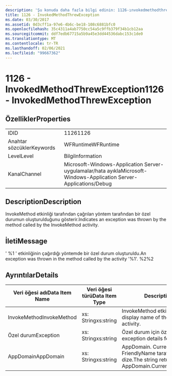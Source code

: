 ```yaml
---
description: 'Şu konuda daha fazla bilgi edinin: 1126-ınvokedmethodthrewexception'
title: 1126 - InvokedMethodThrewException
ms.date: 03/30/2017
ms.assetid: 0d3cff1a-97e6-4b6c-be18-108c6881bfc0
ms.openlocfilehash: 35c4311a4ab7750cc54a5c9ffb379f34b1cb12aa
ms.sourcegitcommit: ddf7edb67715a5b9a45e3dd44536dabc153c1de0
ms.translationtype: MT
ms.contentlocale: tr-TR
ms.lasthandoff: 02/06/2021
ms.locfileid: "99667362"
---
```

# <a name="1126---invokedmethodthrewexception"></a><span data-ttu-id="06a0f-103">1126 - InvokedMethodThrewException</span><span class="sxs-lookup"><span data-stu-id="06a0f-103">1126 - InvokedMethodThrewException</span></span>

## <a name="properties"></a><span data-ttu-id="06a0f-104">Özellikler</span><span class="sxs-lookup"><span data-stu-id="06a0f-104">Properties</span></span>  
  
|||  
|-|-|  
|<span data-ttu-id="06a0f-105">ID</span><span class="sxs-lookup"><span data-stu-id="06a0f-105">ID</span></span>|<span data-ttu-id="06a0f-106">1126</span><span class="sxs-lookup"><span data-stu-id="06a0f-106">1126</span></span>|  
|<span data-ttu-id="06a0f-107">Anahtar sözcükler</span><span class="sxs-lookup"><span data-stu-id="06a0f-107">Keywords</span></span>|<span data-ttu-id="06a0f-108">WFRuntime</span><span class="sxs-lookup"><span data-stu-id="06a0f-108">WFRuntime</span></span>|  
|<span data-ttu-id="06a0f-109">Level</span><span class="sxs-lookup"><span data-stu-id="06a0f-109">Level</span></span>|<span data-ttu-id="06a0f-110">Bilgi</span><span class="sxs-lookup"><span data-stu-id="06a0f-110">Information</span></span>|  
|<span data-ttu-id="06a0f-111">Kanal</span><span class="sxs-lookup"><span data-stu-id="06a0f-111">Channel</span></span>|<span data-ttu-id="06a0f-112">Microsoft-Windows-Application Server-uygulamalar/hata ayıkla</span><span class="sxs-lookup"><span data-stu-id="06a0f-112">Microsoft-Windows-Application Server-Applications/Debug</span></span>|  
  
## <a name="description"></a><span data-ttu-id="06a0f-113">Description</span><span class="sxs-lookup"><span data-stu-id="06a0f-113">Description</span></span>  

 <span data-ttu-id="06a0f-114">InvokeMethod etkinliği tarafından çağrılan yöntem tarafından bir özel durumun oluşturulduğunu gösterir.</span><span class="sxs-lookup"><span data-stu-id="06a0f-114">Indicates an exception was thrown by the method called by the InvokeMethod activity.</span></span>  
  
## <a name="message"></a><span data-ttu-id="06a0f-115">İleti</span><span class="sxs-lookup"><span data-stu-id="06a0f-115">Message</span></span>  

 <span data-ttu-id="06a0f-116">' %1 ' etkinliğinin çağırdığı yöntemde bir özel durum oluşturuldu.</span><span class="sxs-lookup"><span data-stu-id="06a0f-116">An exception was thrown in the method called by the activity '%1'.</span></span> <span data-ttu-id="06a0f-117">%2</span><span class="sxs-lookup"><span data-stu-id="06a0f-117">%2</span></span>  
  
## <a name="details"></a><span data-ttu-id="06a0f-118">Ayrıntılar</span><span class="sxs-lookup"><span data-stu-id="06a0f-118">Details</span></span>  
  
|<span data-ttu-id="06a0f-119">Veri öğesi adı</span><span class="sxs-lookup"><span data-stu-id="06a0f-119">Data Item Name</span></span>|<span data-ttu-id="06a0f-120">Veri öğesi türü</span><span class="sxs-lookup"><span data-stu-id="06a0f-120">Data Item Type</span></span>|<span data-ttu-id="06a0f-121">Description</span><span class="sxs-lookup"><span data-stu-id="06a0f-121">Description</span></span>|  
|--------------------|--------------------|-----------------|  
|<span data-ttu-id="06a0f-122">InvokeMethod</span><span class="sxs-lookup"><span data-stu-id="06a0f-122">InvokeMethod</span></span>|<span data-ttu-id="06a0f-123">xs: String</span><span class="sxs-lookup"><span data-stu-id="06a0f-123">xs:string</span></span>|<span data-ttu-id="06a0f-124">InvokeMethod etkinliğinin görünen adı.</span><span class="sxs-lookup"><span data-stu-id="06a0f-124">The display name of the InvokeMethod activity.</span></span>|  
|<span data-ttu-id="06a0f-125">Özel durum</span><span class="sxs-lookup"><span data-stu-id="06a0f-125">Exception</span></span>|<span data-ttu-id="06a0f-126">xs: String</span><span class="sxs-lookup"><span data-stu-id="06a0f-126">xs:string</span></span>|<span data-ttu-id="06a0f-127">Özel durum için özel durum ayrıntıları</span><span class="sxs-lookup"><span data-stu-id="06a0f-127">The exception details for the exception</span></span>|  
|<span data-ttu-id="06a0f-128">AppDomain</span><span class="sxs-lookup"><span data-stu-id="06a0f-128">AppDomain</span></span>|<span data-ttu-id="06a0f-129">xs: String</span><span class="sxs-lookup"><span data-stu-id="06a0f-129">xs:string</span></span>|<span data-ttu-id="06a0f-130">AppDomain. CurrentDomain. FriendlyName tarafından döndürülen dize.</span><span class="sxs-lookup"><span data-stu-id="06a0f-130">The string returned by AppDomain.CurrentDomain.FriendlyName.</span></span>|
